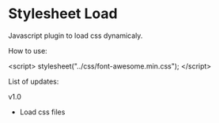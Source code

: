 Stylesheet Load
===============

Javascript plugin to load css dynamicaly.

How to use:

&lt;script&gt;
  stylesheet("../css/font-awesome.min.css");
&lt;/script&gt;

List of updates:

v1.0
- Load css files
